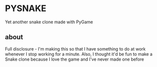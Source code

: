 # PYSNAKE
Yet another snake clone made with PyGame

## about
Full disclosure - I'm making this so that I have something to do at work whenever I stop working for a minute.
Also, I thought it'd be fun to make a Snake clone because I love the game and I've never made one before